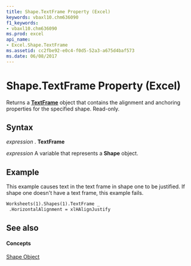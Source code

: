 ```yaml
---
title: Shape.TextFrame Property (Excel)
keywords: vbaxl10.chm636090
f1_keywords:
- vbaxl10.chm636090
ms.prod: excel
api_name:
- Excel.Shape.TextFrame
ms.assetid: cc2fbe92-e0c4-f0d5-52a3-a675d4baf573
ms.date: 06/08/2017
---
```



# Shape.TextFrame Property (Excel)

Returns a  **[TextFrame](textframe-object-excel.md)** object that contains the alignment and anchoring properties for the specified shape. Read-only.


## Syntax

 _expression_ . **TextFrame**

 _expression_ A variable that represents a **Shape** object.


## Example

This example causes text in the text frame in shape one to be justified. If shape one doesn't have a text frame, this example fails.


```vb
Worksheets(1).Shapes(1).TextFrame _ 
 .HorizontalAlignment = xlHAlignJustify
```


## See also


#### Concepts


[Shape Object](shape-object-excel.md)


